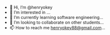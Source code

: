 - 👋 Hi, I’m @henryokey
- 👀 I’m interested in ...
- 🌱 I’m currently learning software engineering...
- 💞️ I’m looking to collaborate on other students...
- 📫 How to reach me henryokey88@gmail.com...

<!---
henryokey/henryokey is a ✨ special ✨ repository because its `README.md` (this file) appears on your GitHub profile.
You can click the Preview link to take a look at your changes.
--->
